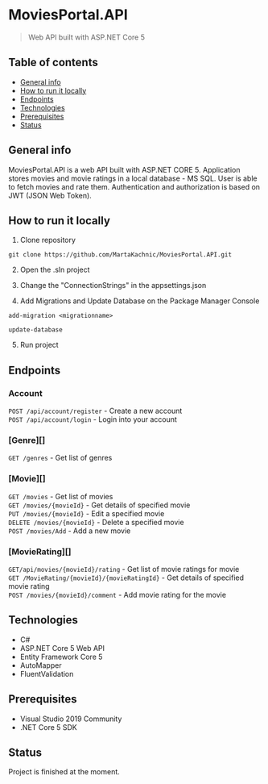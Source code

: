 # MoviesPortal.API

> Web API built with ASP.NET Core 5

## Table of contents
* [General info](#general-info)
* [How to run it locally](#how-to-run-it-locally)
* [Endpoints](#endpoints)
* [Technologies](#technologies)
* [Prerequisites](#prerequisites)
* [Status](#status)

## General info

MoviesPortal.API is a web API built with ASP.NET CORE 5. Application stores movies and movie ratings in a local database - MS SQL. User is able to fetch movies and rate them. Authentication and authorization is based on JWT (JSON Web Token). 

## How to run it locally

1. Clone repository
```
git clone https://github.com/MartaKachnic/MoviesPortal.API.git
```
2. Open the .sln project

3. Change the "ConnectionStrings" in the appsettings.json

4. Add Migrations and Update Database on the Package Manager Console
```
add-migration <migrationname>

update-database
```
5. Run project

## Endpoints

### Account

`POST /api/account/register` - Create a new account <br />
`POST /api/account/login` - Login into your account <br />

### [Genre][]

`GET /genres` - Get list of genres <br />

### [Movie][]

`GET /movies` - Get list of movies <br />
`GET /movies/{movieId}` - Get details of specified movie <br />
`PUT /movies/{movieId}` - Edit a specified movie <br />
`DELETE /movies/{movieId}` - Delete a specified movie <br />
`POST /movies/Add` - Add a new movie <br />

### [MovieRating][]

`GET/api/movies/{movieId}/rating` - Get list of movie ratings for movie <br />
`GET /MovieRating/{movieId}/{movieRatingId}` - Get details of specified movie rating <br />
`POST /movies/{movieId}/comment` - Add movie rating for the movie <br />

## Technologies
* C#
* ASP.NET Core 5 Web API
* Entity Framework Core 5
* AutoMapper
* FluentValidation

## Prerequisites
- Visual Studio 2019 Community
- .NET Core 5 SDK

## Status
Project is finished at the moment.
